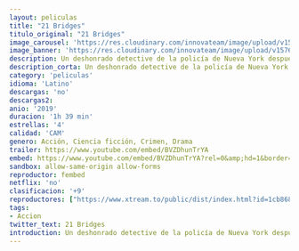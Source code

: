 ```yaml
---
layout: peliculas
title: "21 Bridges"
titulo_original: "21 Bridges"
image_carousel: 'https://res.cloudinary.com/innovateam/image/upload/v1576863126/21bridges-min_ej6fpq.jpg'
image_banner: 'https://res.cloudinary.com/innovateam/image/upload/v1576863128/21-bridges-Chadwick-Boseman-min_jbboai.jpg'
description: Un deshonrado detective de la policía de Nueva York después de ser empujado a una cacería humana en toda la ciudad por un asesino de policías, recibe una oportunidad de redención.
description_corta: Un deshonrado detective de la policía de Nueva York después de ser empujado a una cacería humana en toda la ciudad por un asesino de policías, recibe una oportunidad de redención.
category: 'peliculas'
idioma: 'Latino'
descargas: 'no'
descargas2:
anio: '2019'
duracion: '1h 39 min'
estrellas: '4'
calidad: 'CAM'
genero: Acción, Ciencia ficción, Crimen, Drama
trailer: https://www.youtube.com/embed/BVZDhunTrYA
embed: https://www.youtube.com/embed/BVZDhunTrYA?rel=0&amp;hd=1&border=0&wmode=opaque&enablejsapi=1&modestbranding=1&controls=1&showinfo=1
sandbox: allow-same-origin allow-forms
reproductor: fembed
netflix: 'no'
clasificacion: '+9'
reproductores: ["https://www.xtream.to/public/dist/index.html?id=1cb8683f28bdbd5a06c1b6ea68d125e9&title=21%20Bridges","https://www.zembed.to/public/dist/asteroid.html?id=92d0f186b0ba767c8109b56b9c8c7b8d&title=21%20Bridges","https://api.cuevana3.io/stream/index.php?file=ek5lbm9xYWNrS0xYMTZLa2xNbkdvY3ZTb3BtZng4TGp6ZFpobGFMUGtOVFYySmlocU5XTzJkRE1tcHFuajVPb2w1eGphMkhEMGVQWDA2S21ZY1hRNEpQWHAycHBtcG1wbDVlU2ZuUzJ3TGFsc0dHZm81WT0","https://api.cuevana3.io/rr/gd.php?h=ek5lbm9xYWNrS0xJMVp5b21KREk0dFBLbjVkaHhkRGdrOG1jbnBpUnhhS1ZycVZqbXJ5VTZyWE9tSW1Hc0tqYTA1eWJtR25hMU55MGw0Q01mNW15M0xpU3FadVkyUT09"]
tags:
- Accion
twitter_text: 21 Bridges
introduction: Un deshonrado detective de la policía de Nueva York después de ser empujado a una cacería humana en toda la ciudad por un asesino de policías, recibe una oportunidad de redención.
---
```













